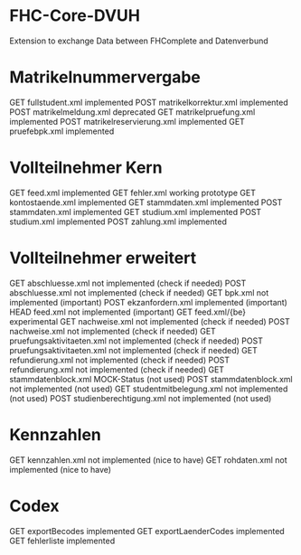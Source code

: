 # FHC-Core-DVUH
Extension to exchange Data between FHComplete and Datenverbund

# Matrikelnummervergabe

GET  fullstudent.xml			implemented
POST matrikelkorrektur.xml		implemented
POST matrikelmeldung.xml		deprecated
GET  matrikelpruefung.xml		implemented
POST matrikelreservierung.xml	implemented
GET pruefebpk.xml				implemented

# Vollteilnehmer Kern

GET  feed.xml					implemented
GET  fehler.xml					working prototype
GET  kontostaende.xml			implemented
GET  stammdaten.xml				implemented
POST stammdaten.xml				implemented
GET  studium.xml				implemented
POST studium.xml				implemented
POST zahlung.xml				implemented

# Vollteilnehmer erweitert

GET  abschluesse.xml			not implemented (check if needed)
POST abschluesse.xml			not implemented (check if needed)
GET  bpk.xml					not implemented (important)
POST ekzanfordern.xml			implemented (important)
HEAD feed.xml					not implemented (important)
GET  feed.xml/{be}				experimental
GET  nachweise.xml				not implemented (check if needed)
POST nachweise.xml				not implemented (check if needed)
GET  pruefungsaktivitaeten.xml	not implemented (check if needed)
POST pruefungsaktivitaeten.xml	not implemented (check if needed)
GET  refundierung.xml			not implemented (check if needed)
POST refundierung.xml			not implemented (check if needed)
GET  stammdatenblock.xml		MOCK-Status 	(not used)
POST stammdatenblock.xml		not implemented (not used)
GET  studentmitbelegung.xml		not implemented (not used)
POST studienberechtigung.xml	not implemented (not used)

# Kennzahlen

GET  kennzahlen.xml				not implemented (nice to have)
GET  rohdaten.xml				not implemented (nice to have)

# Codex

GET  exportBecodes				implemented
GET  exportLaenderCodes			implemented
GET  fehlerliste				implemented
